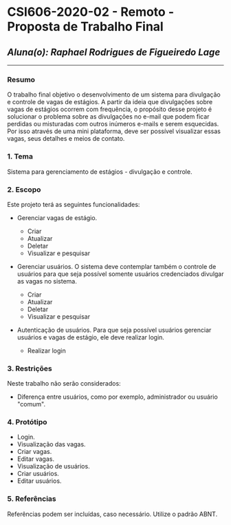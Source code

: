 # **CSI606-2020-02 - Remoto - Proposta de Trabalho Final**
## *Aluna(o): Raphael Rodrigues de Figueiredo Lage*

--------------

<!-- Descrever um resumo sobre o trabalho. -->

### Resumo

  O trabalho final objetivo o desenvolvimento de um sistema para divulgação e controle de vagas de estágios. A partir da ideia que divulgações sobre vagas de estágios ocorrem com frequência, o propósito desse projeto é solucionar o problema sobre as divulgações no e-mail que podem ficar perdidas ou misturadas com outros inúmeros e-mails e serem esquecidas. Por isso através de uma mini plataforma, deve ser possível visualizar essas vagas, seus detalhes e meios de contato.

<!-- Apresentar o tema. -->
### 1. Tema

  Sistema para gerenciamento de estágios - divulgação e controle.

<!-- Descrever e limitar o escopo da aplicação. -->
### 2. Escopo

  Este projeto terá as seguintes funcionalidades:

  - Gerenciar vagas de estágio.
    - Criar
    - Atualizar
    - Deletar
    - Visualizar e pesquisar

  - Gerenciar usuários. O sistema deve contemplar também o controle de usuários para que seja possível somente usuários credenciados divulgar as vagas no sistema.
    - Criar
    - Atualizar
    - Deletar
    - Visualizar e pesquisar

  - Autenticação de usuários. Para que seja possível usuários gerenciar usuários e vagas de estágio, ele deve realizar login.
    - Realizar login

<!-- Apresentar restrições de funcionalidades e de escopo. -->
### 3. Restrições

  Neste trabalho não serão considerados:

  - Diferença entre usuários, como por exemplo, administrador ou usuário "comum".

<!-- Construir alguns protótipos para a aplicação, disponibilizá-los no Github e descrever o que foi considerado. //-->
### 4. Protótipo

  - Login.
  - Visualização das vagas.
  - Criar vagas.
  - Editar vagas.
  - Visualização de usuários.
  - Criar usuários.
  - Editar usuários.

### 5. Referências

  Referências podem ser incluídas, caso necessário. Utilize o padrão ABNT.
